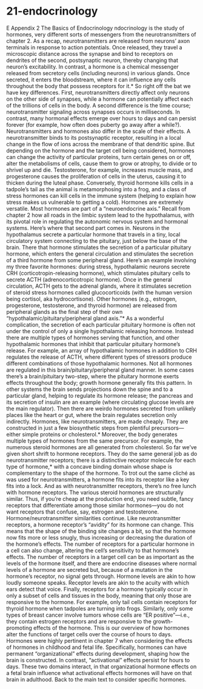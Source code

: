 # 21-endocrinology

E
Appendix 2
The Basics of Endocrinology
ndocrinology is the study of hormones, very different sorts of messengers
from the neurotransmitters of chapter 2. As a recap, neurotransmitters are
released from neurons’ axon terminals in response to action potentials. Once
released, they travel a microscopic distance across the synapse and bind to
receptors on dendrites of the second, postsynaptic neuron, thereby changing that
neuron’s excitability.
In contrast, a hormone is a chemical messenger released from secretory cells
(including neurons) in various glands. Once secreted, it enters the bloodstream,
where it can influence any cells throughout the body that possess receptors for
it.* So right off the bat we have key differences. First, neurotransmitters directly
affect only neurons on the other side of synapses, while a hormone can
potentially affect each of the trillions of cells in the body. A second difference is
the time course; neurotransmitter signaling across synapses occurs in
milliseconds. In contrast, many hormonal effects emerge over hours to days and
can persist forever (for example, how often does puberty go away after a
while?).
Neurotransmitters and hormones also differ in the scale of their effects. A
neurotransmitter binds to its postsynaptic receptor, resulting in a local change in
the flow of ions across the membrane of that dendritic spine. But depending on
the hormone and the target cell being considered, hormones can change the
activity of particular proteins, turn certain genes on or off, alter the metabolisms
of cells, cause them to grow or atrophy, to divide or to shrivel up and die.
Testosterone, for example, increases muscle mass, and progesterone causes the
proliferation of cells in the uterus, causing it to thicken during the luteal phase.
Conversely, thyroid hormone kills cells in a tadpole’s tail as the animal is
metamorphosing into a frog, and a class of stress hormones can kill cells in the
immune system (helping to explain how stress makes us vulnerable to getting a
cold). Hormones are extremely versatile.
Most hormones are part of a “neuroendocrine axis.” Recall from chapter 2
how all roads in the limbic system lead to the hypothalamus, with its pivotal role
in regulating the autonomic nervous system and hormonal systems. Here’s where
that second part comes in. Neurons in the hypothalamus secrete a particular
hormone that travels in a tiny, local circulatory system connecting to the
pituitary, just below the base of the brain. There that hormone stimulates the
secretion of a particular pituitary hormone, which enters the general circulation
and stimulates the secretion of a third hormone from some peripheral gland.
Here’s an example involving my three favorite hormones: during stress,
hypothalamic neurons secrete CRH (corticotropin-releasing hormone), which
stimulates pituitary cells to secrete ACTH (adrenocorticotropic hormone). Once
in the general circulation, ACTH gets to the adrenal glands, where it stimulates
secretion of steroid stress hormones called glucocorticoids (with the human
version being cortisol, aka hydrocortisone). Other hormones (e.g., estrogen,
progesterone, testosterone, and thyroid hormone) are released from peripheral
glands as the final step of their own “hypothalamic/pituitary/peripheral gland
axis.”* As a wonderful complication, the secretion of each particular pituitary
hormone is often not under the control of only a single hypothalamic releasing
hormone. Instead there are multiple types of hormones serving that function, and
other hypothalamic hormones that inhibit that particular pituitary hormone’s
release. For example, an array of hypothalamic hormones in addition to CRH
regulates the release of ACTH, where different types of stressors produce
different combinations of those hypothalamic hormones.
Not all hormones are regulated in this brain/pituitary/peripheral gland
manner. In some cases there’s a brain/pituitary two-step, where the pituitary
hormone exerts effects throughout the body; growth hormone generally fits this
pattern. In other systems the brain sends projections down the spine and to a
particular gland, helping to regulate its hormone release; the pancreas and its
secretion of insulin are an example (where circulating glucose levels are the
main regulator). Then there are weirdo hormones secreted from unlikely places
like the heart or gut, where the brain regulates secretion only indirectly.
Hormones, like neurotransmitters, are made cheaply. They are constructed in
just a few biosynthetic steps from plentiful precursors—either simple proteins or
cholesterol.* Moreover, the body generates multiple types of hormones from the
same precursor. For example, the numerous steroid hormones are all generated
from cholesterol.
So far we’ve given short shrift to hormone receptors. They do the same
general job as do neurotransmitter receptors; there is a distinctive receptor
molecule for each type of hormone,* with a concave binding domain whose
shape is complementary to the shape of the hormone. To trot out the same cliché
as was used for neurotransmitters, a hormone fits into its receptor like a key fits
into a lock. And as with neurotransmitter receptors, there’s no free lunch with
hormone receptors. The various steroid hormones are structurally similar. Thus,
if you’re cheap at the production end, you need subtle, fancy receptors that
differentiate among those similar hormones—you do not want receptors that
confuse, say, estrogen and testosterone.
Hormone/neurotransmitter similarities continue. Like neurotransmitter
receptors, a hormone receptor’s “avidity” for its hormone can change. This
means that the shape of the binding site changes a bit, so that the hormone now
fits more or less snugly, thus increasing or decreasing the duration of the
hormone’s effects. The number of receptors for a particular hormone in a cell
can also change, altering the cell’s sensitivity to that hormone’s effects. The
number of receptors in a target cell can be as important as the levels of the
hormone itself, and there are endocrine diseases where normal levels of a
hormone are secreted but, because of a mutation in the hormone’s receptor, no
signal gets through. Hormone levels are akin to how loudly someone speaks.
Receptor levels are akin to the acuity with which ears detect that voice.
Finally, receptors for a hormone typically occur in only a subset of cells and
tissues in the body, meaning that only those are responsive to the hormone. For
example, only tail cells contain receptors for thyroid hormone when tadpoles are
turning into frogs. Similarly, only some types of breast cancer involve tumors
whose cells are “ER positive”—i.e., they contain estrogen receptors and are
responsive to the growth-promoting effects of the hormone.
This is our overview of how hormones alter the functions of target cells over
the course of hours to days. Hormones were highly pertinent in chapter 7 when
considering the effects of hormones in childhood and fetal life. Specifically,
hormones can have permanent “organizational” effects during development,
shaping how the brain is constructed. In contrast, “activational” effects persist
for hours to days. These two domains interact, in that organizational hormone
effects on a fetal brain influence what activational effects hormones will have on
that brain in adulthood.
Back to the main text to consider specific hormones.
